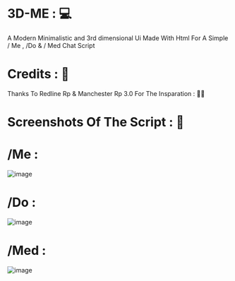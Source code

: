 # 3D-ME : 💻

A Modern Minimalistic and 3rd dimensional Ui Made With Html For A Simple / Me , /Do & / Med Chat Script 



# Credits : 📜

Thanks To Redline Rp & Manchester Rp 3.0 For The Insparation : 👏🏼


# Screenshots Of The Script : 📸

# /Me :

![image](https://github.com/STRGDEVELOPMENT/3D-Me/assets/134840814/ba7c2515-d5ff-4dca-b69c-38586c37731c)

# /Do :

![image](https://github.com/STRGDEVELOPMENT/3D-Me/assets/134840814/c415c7c2-f388-4c00-890b-fb952668554c)

# /Med :

![image](https://github.com/STRGDEVELOPMENT/3D-Me/assets/134840814/bb39fe27-edc0-40d0-9d1e-5a7319f70836)
